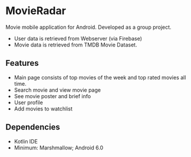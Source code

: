 # MovieRadar
Movie mobile application for Android. Developed as a group project.
 
* User data is retrieved from Webserver (via Firebase)
* Movie data is retrieved from TMDB Movie Dataset.

## Features
 * Main page consists of top movies of the week and top rated movies all time.
 * Search movie and view movie page
 * See movie poster and brief info
 * User profile
 * Add movies to watchlist

## Dependencies
 * Kotlin IDE
 * Minimum: Marshmallow; Android 6.0
